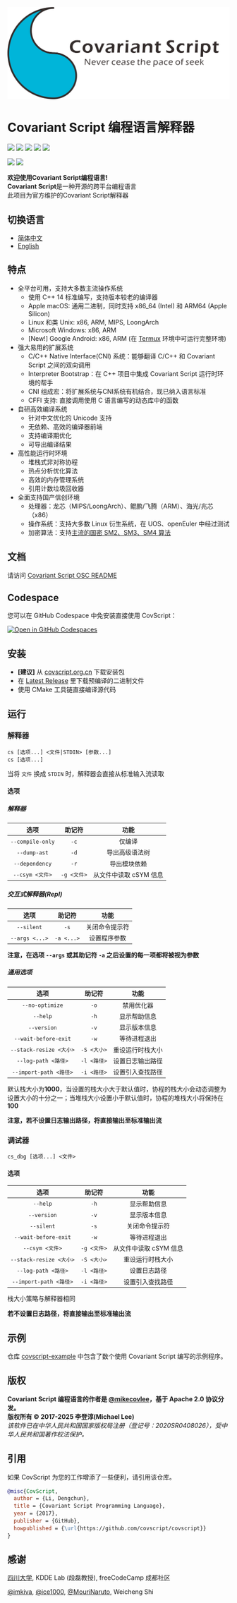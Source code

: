 ![](https://github.com/covscript/covscript/raw/master/docs/covariant_script_wide.png)

# Covariant Script 编程语言解释器 #

![](https://github.com/covscript/covscript/workflows/build/badge.svg)
![](https://github.com/covscript/covscript/workflows/CodeQL/badge.svg)
[![](https://img.shields.io/github/stars/covscript/covscript?logo=GitHub)](https://github.com/covscript/covscript/stargazers)
[![](https://img.shields.io/github/languages/top/covscript/covscript)](http://www.cplusplus.com/)
[![](https://img.shields.io/github/license/covscript/covscript)](http://www.apache.org/licenses/LICENSE-2.0)

[![](https://img.shields.io/github/v/release/covscript/covscript)](https://github.com/covscript/covscript/releases/latest)
[![](https://zenodo.org/badge/79646991.svg)](https://zenodo.org/doi/10.5281/zenodo.10004374)

**欢迎使用Covariant Script编程语言!**  
**Covariant Script**是一种开源的跨平台编程语言  
此项目为官方维护的Covariant Script解释器

## 切换语言 ##

- [简体中文](./README-zh.md)
- [English](./README.md)

## 特点 ##

+ 全平台可用，支持大多数主流操作系统
    + 使用 C++ 14 标准编写，支持版本较老的编译器
    + Apple macOS: 通用二进制，同时支持 x86_64 (Intel) 和 ARM64 (Apple Silicon)
    + Linux 和类 Unix: x86, ARM, MIPS, LoongArch
    + Microsoft Windows: x86, ARM
    + [New!] Google Android: x86, ARM (在 [Termux](https://github.com/termux/termux-app) 环境中可运行完整环境)
+ 强大易用的扩展系统
    + C/C++ Native Interface(CNI) 系统：能够翻译 C/C++ 和 Covariant Script 之间的双向调用
    + Interpreter Bootstrap：在 C++ 项目中集成 Covariant Script 运行时环境的帮手
    + CNI 组成宏：将扩展系统与CNI系统有机结合，现已纳入语言标准
    + CFFI 支持: 直接调用使用 C 语言编写的动态库中的函数
+ 自研高效编译系统
    + 针对中文优化的 Unicode 支持
    + 无依赖、高效的编译器前端
    + 支持编译期优化
    + 可导出编译结果
+ 高性能运行时环境
    + 堆栈式非对称协程
    + 热点分析优化算法
    + 高效的内存管理系统
    + 引用计数垃圾回收器
+ 全面支持国产信创环境
    + 处理器：龙芯（MIPS/LoongArch）、鲲鹏/飞腾（ARM）、海光/兆芯（x86）
    + 操作系统：支持大多数 Linux 衍生系统，在 UOS、openEuler 中经过测试
    + 加密算法：支持[主流的国密 SM2、SM3、SM4 算法](https://github.com/covscript/covscript-gmssl)

## 文档 ##

请访问 [Covariant Script OSC README](https://github.com/covscript/README)

## Codespace ##

您可以在 GitHub Codespace 中免安装直接使用 CovScript：

[![Open in GitHub Codespaces](https://github.com/codespaces/badge.svg)](https://codespaces.new/covscript/codespace?quickstart=1)


## 安装 ##

+ **[建议]** 从 [covscript.org.cn](http://covscript.org.cn) 下载安装包
+ 在 [Latest Release](https://github.com/covscript/covscript/releases/latest) 里下载预编译的二进制文件
+ 使用 CMake 工具链直接编译源代码

## 运行 ##

### 解释器 ###

`cs [选项...] <文件|STDIN> [参数...]`  
`cs [选项...]`

当将 `文件` 换成 `STDIN` 时，解释器会直接从标准输入流读取

#### 选项 ####

##### 解释器 #####

选项|助记符|功能
:---:|:---:|:--:
`--compile-only`|`-c`|仅编译
`--dump-ast`|`-d`|导出高级语法树
`--dependency`|`-r`|导出模块依赖
`--csym <文件>`|`-g <文件>`|从文件中读取 cSYM 信息

##### 交互式解释器(Repl) #####

选项|助记符|功能
:---:|:---:|:--:
`--silent`|`-s`|关闭命令提示符
`--args <...>`|`-a <...>`|设置程序参数

**注意，在选项 `--args` 或其助记符 `-a` 之后设置的每一项都将被视为参数**

##### 通用选项 #####

选项|助记符|功能
:---:|:---:|:--:
`--no-optimize`|`-o`|禁用优化器
`--help`|`-h`|显示帮助信息
`--version`|`-v`|显示版本信息
`--wait-before-exit`|`-w`|等待进程退出
`--stack-resize <大小>`|`-S <大小>`|重设运行时栈大小
`--log-path <路径>`|`-l <路径>` |设置日志输出路径
`--import-path <路径>`|`-i <路径>`|设置引入查找路径

默认栈大小为**1000**，当设置的栈大小大于默认值时，协程的栈大小会动态调整为设置大小的十分之一；当堆栈大小设置小于默认值时，协程的堆栈大小将保持在**100**

**注意，若不设置日志输出路径，将直接输出至标准输出流**

### 调试器 ###

`cs_dbg [选项...] <文件>`

#### 选项 ####

选项|助记符|功能
:--:|:--:|:--:
`--help`|`-h`|显示帮助信息
`--version`|`-v`|显示版本信息
`--silent`|`-s`|关闭命令提示符
`--wait-before-exit`|`-w`|等待进程退出
`--csym <文件>`|`-g <文件>`|从文件中读取 cSYM 信息
`--stack-resize <大小>`|`-S <大小>`|重设运行时栈大小
`--log-path <路径>`|`-l <路径>`|设置日志路径
`--import-path <路径>`|`-i <路径>`|设置引入查找路径

栈大小策略与解释器相同

**若不设置日志路径，将直接输出至标准输出流**

## 示例 ##

仓库 [covscript-example](https://github.com/covscript/covscript-example) 中包含了数个使用 Covariant Script 编写的示例程序。

## 版权 ##

**Covariant Script 编程语言的作者是 [@mikecovlee](https://github.com/mikecovlee/)，基于 Apache 2.0 协议分发。**  
**版权所有 © 2017-2025 李登淳(Michael Lee)**  
*该软件已在中华人民共和国国家版权局注册（登记号：2020SR0408026），受中华人民共和国著作权法保护。*

## 引用 ##

如果 CovScript 为您的工作增添了一些便利，请引用该仓库。
```bibtex
@misc{CovScript,
  author = {Li, Dengchun},
  title = {Covariant Script Programming Language},
  year = {2017},
  publisher = {GitHub},
  howpublished = {\url{https://github.com/covscript/covscript}}
}
```

## 感谢 ##

[四川大学](http://scu.edu.cn/), KDDE Lab (段磊教授), freeCodeCamp 成都社区

[@imkiva](https://github.com/imkiva/), [@ice1000](https://github.com/ice1000/),
[@MouriNaruto](https://github.com/MouriNaruto), Weicheng Shi
